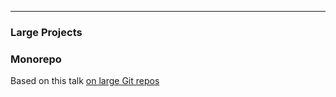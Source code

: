 
---

### Large Projects

### Monorepo

 Based on this talk [on large Git repos](https://kapitel26.github.io/slides/2018-11-15-size-does-matter/)

